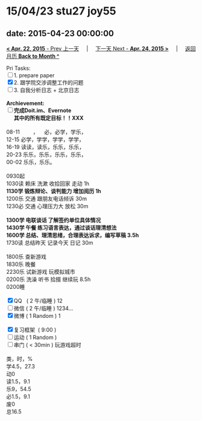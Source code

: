 # 15/04/23 stu27 joy55

date: 2015-04-23 00:00:00
---
[**< Apr. 22, 2015** - Prev 上一天](/lifelogs/2015/04/d22.md) &nbsp; &nbsp; | &nbsp; &nbsp; [下一天 Next - **Apr. 24, 2015 >**](/lifelogs/2015/04/d24.md) &nbsp; &nbsp; |  &nbsp; &nbsp; [返回月历 **Back to Month ^**](/lifelogs/2015/04/index.md)
<br/><div>Pri Tasks:<br/><input type="checkbox" />1. prepare paper</div>	<div><input type="checkbox" checked="true" />2. 跟学院交涉调整工作的问题</div>	<div><input type="checkbox" />3. 自我分析日志 + 北京日志</div>	<div><br/></div>	<div><b>Archievement:</b></div>	<div><b><input type="checkbox" />完成Doit.im、</b><b>Evernote</b></div>	<div><b>      其中的</b><b>所有</b><b>既定目标！！</b><b>XXX</b></div>	<div>		<div><br/></div>08-11         ，    必，必学，学乐，<br/>12-15 必学，学学，学学，学学，<br/>16-19 读读，读乐，乐乐，乐乐，<br/>20-23 乐乐，乐乐，乐乐，乐乐，	</div>	<div>00-02 乐乐，乐乐。<br/>		<div><br/></div>0930起<br/>1030读 赖床 洗漱 收拾回家 走动 1h	</div>	<div><b>1130学 </b><b>锻炼</b><b>辩论、谈判能力 增加阅历 1h </b></div>	<div>1200乐 交通 跟朋友电话倾诉 30m</div>	<div>1230必 交通 心理压力大 放松 30m </div>	<div><br/></div>	<div><b>1300学 电联谈话 了解签约单位具体情况</b></div>	<div><b>1430学 午餐 练习语言表达，通过谈话理清想法</b></div>	<div><b>1600学 总结、理清思绪，合理表达诉求，编写草稿 3.5h</b></div>	<div>1730读 总结昨天 记录今天 日记 30m</div>	<div><br/></div>	<div>1800乐 查新游戏 </div>	<div>1830乐 晚餐</div>	<div>2230乐 试新游戏 玩模拟城市</div><div>0200乐 洗澡 听书 拾掇 继续玩 8.5h</div><div>0200睡</div>	<div><br/></div>	<div><input type="checkbox" checked="true" />QQ   ( 2 午/临睡 ) 12<br/><input type="checkbox" />微信 ( 2 午/临睡 ) 1234...</div>	<div><input type="checkbox" checked="true" />微博 ( 1 Random ) 1</div>	<div><br/></div>	<div><input type="checkbox" checked="true" />复习框架  ( 9:00 ) <br/></div>	<div><input type="checkbox" />运动 ( 1 Random ) </div>	<div><input type="checkbox" />串门 ( < 30min ) 玩游戏超时</div>	<div>		<div><br/></div>类，时，%<br/>学4.5，27.3<br/>动0<br/>读1.5，9.1<br/>乐9，54.5<br/>必1.5，9.1<br/>废0<br/>总16.5</div>
